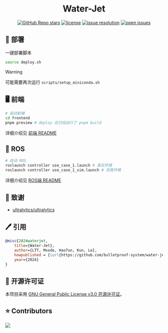 <div align="center">

# Water-Jet
[![GitHub Repo stars](https://img.shields.io/github/stars/bulletproof-system/water-jet?style=social)](https://github.com/bulletproof-system/water-jet/stargazers)
[![license](https://img.shields.io/github/license/bulletproof-system/water-jet.svg)](https://github.com/bulletproof-system/water-jet/blob/main/LICENSE)
[![issue resolution](https://img.shields.io/github/issues-closed-raw/bulletproof-system/water-jet)](https://github.com/bulletproof-system/water-jet/issues)
[![open issues](https://img.shields.io/github/issues-raw/bulletproof-system/water-jet)](https://github.com/bulletproof-system/water-jet/issues)

</div>


## 🚀 部署

一键部署脚本
```bash
source deploy.sh
```

> [!warning]
>
> 可能需要再次运行 `scripts/setup_miniconda.sh` 

## 🖥 前端

```bash
# 启动前端
cd frontend
pnpm preview # deploy 后已经运行了 pnpm build
```

详细介绍见 [前端 README](frontend/README.md)

## 🤖 ROS

```bash
# 启动 ROS
roslaunch controller use_case_1.launch # 真实环境
roslaunch controller use_case_1_sim.launch # 仿真环境
```

详细介绍见 [ROS端 README](ros/README.md)

## 🏅 致谢

- [ultralytics/ultralytics](https://github.com/ultralytics/ultralytics)



## 🖊 引用

```bibtex
@misc{2024waterjet,
    title={Water-Jet},
    author={LTT, Mxode, Hao7un, Kun, Le},
    howpublished = {\url{https://github.com/bulletproof-system/water-jet}},
    year={2024}
}
```



## 📃 开源许可证

本项目采用 [GNU General Public License v3.0 开源许可证](https://github.com/bulletproof-system/water-jet/blob/main/LICENSE)。



## ⭐ Contributors

<a href="https://github.com/bulletproof-system/water-jet/graphs/contributors">
  <img src="https://contrib.rocks/image?repo=bulletproof-system/water-jet" />
</a>
